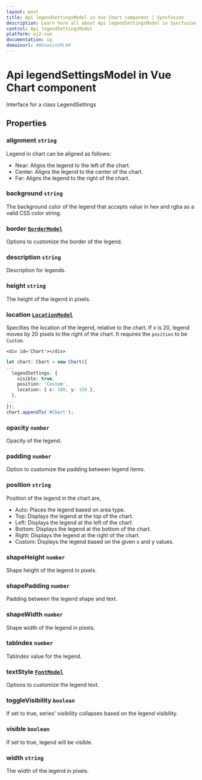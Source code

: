 ```yaml
---
layout: post
title: Api legendSettingsModel in Vue Chart component | Syncfusion
description: Learn here all about Api legendSettingsModel in Syncfusion Vue Chart component of Syncfusion Essential JS 2 and more.
control: Api legendSettingsModel 
platform: ej2-vue
documentation: ug
domainurl: ##DomainURL##
---
```


# Api legendSettingsModel in Vue Chart component

Interface for a class LegendSettings

## Properties

### alignment `string`

Legend in chart can be aligned as follows:
* Near: Aligns the legend to the left of the chart.
* Center: Aligns the legend to the center of the chart.
* Far: Aligns the legend to the right of the chart.

### background `string`

The background color of the legend that accepts value in hex and rgba as a valid CSS color string.

### border [`BorderModel`](https://ej2.syncfusion.com/vue/documentation/api-borderModel.html)

Options to customize the border of the legend.

### description `string`

Description for legends.

### height `string`

The height of the legend in pixels.

### location [`LocationModel`](https://ej2.syncfusion.com/vue/documentation/api-locationModel.html)

Specifies the location of the legend, relative to the chart. If x is 20, legend moves by 20 pixels to the right of the chart. It requires the `position` to be `Custom`.

```
<div id='Chart'></div>
```
```ts
let chart: Chart = new Chart({
...
  legendSettings: {
    visible: true,
    position: 'Custom',
    location: { x: 100, y: 150 },
  },
...
});
chart.appendTo('#Chart');
```

### opacity `number`

Opacity of the legend.

### padding `number`

Option to customize the padding between legend items.

### position `string`

Position of the legend in the chart are,
* Auto: Places the legend based on area type.
* Top: Displays the legend at the top of the chart.
* Left: Displays the legend at the left of the chart.
* Bottom: Displays the legend at the bottom of the chart.
* Right: Displays the legend at the right of the chart.
* Custom: Displays the legend  based on the given x and y values.

### shapeHeight `number`

Shape height of the legend in pixels.

### shapePadding `number`

Padding between the legend shape and text.

### shapeWidth `number`

Shape width of the legend in pixels.

### tabIndex `number`

TabIndex value for the legend.

### textStyle [`FontModel`](https://ej2.syncfusion.com/vue/documentation/api-fontModel.html)

Options to customize the legend text.

### toggleVisibility `boolean`

If set to true, series' visibility collapses based on the legend visibility.

### visible `boolean`

If set to true, legend will be visible.

### width `string`

The width of the legend in pixels.
